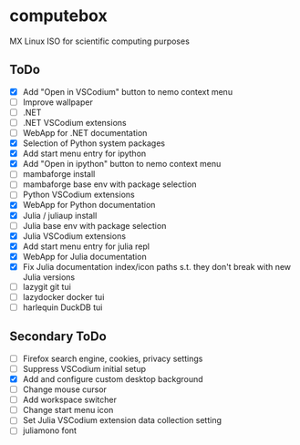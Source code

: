 # computebox
MX Linux ISO for scientific computing purposes

## ToDo

- [x] Add "Open in VSCodium" button to nemo context menu
- [ ] Improve wallpaper
- [ ] .NET
- [ ] .NET VSCodium extensions
- [ ] WebApp for .NET documentation
- [x] Selection of Python system packages
- [x] Add start menu entry for ipython
- [x] Add "Open in ipython" button to nemo context menu
- [ ] mambaforge install
- [ ] mambaforge base env with package selection
- [ ] Python VSCodium extensions
- [x] WebApp for Python documentation
- [x] Julia / juliaup install
- [ ] Julia base env with package selection
- [x] Julia VSCodium extensions
- [x] Add start menu entry for julia repl
- [x] WebApp for Julia documentation
- [x] Fix Julia documentation index/icon paths s.t. they don't break with new Julia versions
- [ ] lazygit git tui
- [ ] lazydocker docker tui
- [ ] harlequin DuckDB tui

## Secondary ToDo

- [ ] Firefox search engine, cookies, privacy settings
- [ ] Suppress VSCodium initial setup
- [x] Add and configure custom desktop background
- [ ] Change mouse cursor
- [ ] Add workspace switcher
- [ ] Change start menu icon
- [ ] Set Julia VSCodium extension data collection setting
- [ ] juliamono font
